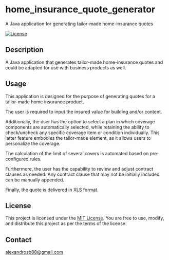 # home_insurance_quote_generator
A Java application for generating tailor-made home-insurance quotes

[![License](https://img.shields.io/badge/license-MIT-blue.svg)](LICENSE.md)


## Description

A Java application that generates tailor-made home-insurance quotes and could be adapted for use with business products as well.

## Usage

This application is designed for the purpose of generating quotes for a tailor-made home insurance product.

The user is required to input the insured value for building and/or content.

Additionally, the user has the option to select a plan in which coverage components are automatically selected, while
retaining the ability to check/uncheck any specific coverage item or condition individually. This latter feature embodies
the tailor-made element, as it allows users to personalize the coverage.

The calculation of the limit of several covers is automated based on pre-configured rules.

Furthermore, the user has the capability to review and adjust contract clauses as needed.
Any contract clause that may not be initially included can be manually appended.

Finally, the quote is delivered in XLS format.

## License

This project is licensed under the [MIT License](LICENSE). You are free to use, modify, and distribute this project as per the terms of the license.


## Contact

alexandrosb88@gmail.com



